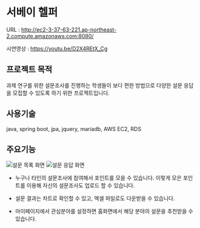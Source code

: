# 서베이 헬퍼

URL : http://ec2-3-37-63-221.ap-northeast-2.compute.amazonaws.com:8080/

시연영상 : https://youtu.be/D2X4REtX_Cg

## 프로젝트 목적

과제 연구를 위한 설문조사를 진행하는 학생들이 보다 편한 방법으로 다양한 설문 응답을 모집할 수 있도록 하기 위한 프로젝트입니다.

## 사용기술

java, spring boot, jpa, jquery, mariadb, AWS EC2, RDS

## 주요기능

![설문 목록 화면](https://user-images.githubusercontent.com/52477327/133207734-08e7f5f0-b375-419d-916c-7bed5a5d6943.jpg)
![설문 응답 화면](https://user-images.githubusercontent.com/52477327/133207754-96a6aeb8-2a8b-4076-adcb-8269c0afdc0d.jpg)

- 누구나 타인의 설문조사에 참여해서 포인트를 모을 수 있습니다. 이렇게 모은 포인트를 이용해 자신의 설문조사도 업로드 할 수 있습니다.

- 설문 결과는 차트로 확인할 수 있고, 엑셀 파일로도 다운받을 수 있습니다.

- 마이페이지에서 관심분야를 설정하면 홈화면에서 해당 분야의 설문을 추천받을 수 있습니다.
